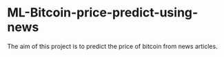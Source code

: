 # ML-Bitcoin-price-predict-using-news

The aim of this project is to predict the price of bitcoin from news articles.
